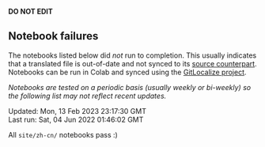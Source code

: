 __DO NOT EDIT__

## Notebook failures

The notebooks listed below did *not* run to completion. This usually indicates
that a translated file is out-of-date and not synced to its
[source counterpart](../en-snapshot/). Notebooks can be run in Colab and synced
using the [GitLocalize project](https://gitlocalize.com/tensorflow/docs-l10n).

*Notebooks are tested on a periodic basis (usually weekly or bi-weekly) so the
following list may not reflect recent updates.*

Updated: Mon, 13 Feb 2023 23:17:30 GMT<br/>
Last run: Sat, 04 Jun 2022 01:46:02 GMT

All <code>site/zh-cn/</code> notebooks pass :)

